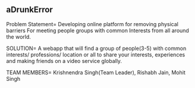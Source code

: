 ## aDrunkError

Problem Statement=
Developing online platform for removing physical barriers 
For meeting people groups with common 
Interests from all around the world.

SOLUTION=
A webapp that will find a group of people(3-5) with common interests/ professions/ location or all
to share your interests, experiences and making friends on a video service globally.

TEAM MEMBERS=
Krishnendra Singh(Team Leader), Rishabh Jain, Mohit Singh

